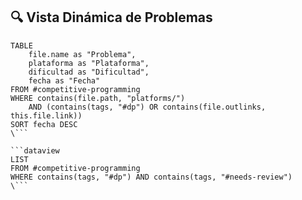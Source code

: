 ## 🔍 Vista Dinámica de Problemas

```dataview
TABLE 
    file.name as "Problema",
    plataforma as "Plataforma", 
    dificultad as "Dificultad",
    fecha as "Fecha"
FROM #competitive-programming 
WHERE contains(file.path, "platforms/") 
    AND (contains(tags, "#dp") OR contains(file.outlinks, this.file.link))
SORT fecha DESC
\```

```dataview
LIST
FROM #competitive-programming 
WHERE contains(tags, "#dp") AND contains(tags, "#needs-review")
\```